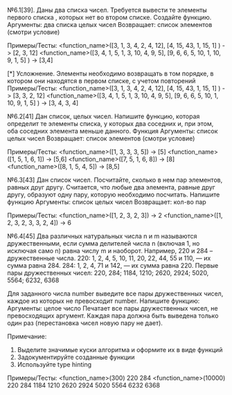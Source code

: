№6.1[39]. Даны два списка чисел. Требуется вывести те элементы первого списка , которых нет во втором списке.
Создайте функцию.
    Аргументы: два списка целых чисел
    Возвращает: список элементов (смотри условие)

Примеры/Тесты:
    <function_name>([3, 1, 3, 4, 2, 4, 12], [4, 15, 43, 1, 15, 1] ) -> [2, 3, 12]
    <function_name>([3, 4, 1, 5, 1, 3, 10, 4, 9, 5], [9, 6, 6, 5, 10, 1, 10, 9, 1, 5] ) -> [3,4]

[*] Усложнение. Элементы необходимо возвращать в том порядке, в котором они находятся в первом списке, с учетом повторений
Примеры/Тесты:
    <function_name>([3, 1, 3, 4, 2, 4, 12], [4, 15, 43, 1, 15, 1] ) -> [3, 3, 2, 12]
    <function_name>([3, 4, 1, 5, 1, 3, 10, 4, 9, 5], [9, 6, 6, 5, 10, 1, 10, 9, 1, 5] ) -> [3, 4, 3, 4]

№6.2[41] Дан список, целых чисел.
Напишите функцию, которая определит те элементы списка, у которых два соседних и, при этом, оба соседних элемента меньше данного.
Функция
    Аргументы: список целых чисел
    Возвращает: список элементов (смотри условие)

Примеры/Тесты:
    <function_name>([1, 3, 3, 3, 5]) -> [5]
    <function_name>([1, 5, 1, 6, 1]) -> [5,6]
    <function_name>([7, 5, 1, 6, 8]) -> [8]
    <function_name>([8, 1, 5, 4, 5]) -> [8,5]
    
№6.3[43] Дан список чисел. Посчитайте, сколько в нем пар элементов, равных друг другу.
Считается, что любые два элемента, равные друг другу, образуют одну пару, которую необходимо посчитать.
Напишите функцию
    Аргументы: список целых чисел
    Возвращает: кол-во пар

Примеры/Тесты:
    <function_name>([1, 2, 3, 2, 3]) -> 2
    <function_name>([1, 2, 3, 2, 3, 3, 2, 4]) -> 6

№6.4[45] Два различных натуральных числа n и m называются дружественными, если сумма делителей числа n (включая 1, но исключая само n) равна числу m и наоборот.
Например, 220 и 284 – дружественные числа.
220: 1, 2, 4, 5, 10, 11, 20, 22, 44, 55 и 110, — их сумма равна 284.
284: 1, 2, 4, 71 и 142, — их сумма равна 220.
Первые пары дружественных чисел:
220, 284; 1184, 1210; 2620, 2924; 5020, 5564; 6232, 6368

Для заданного числа number выведите все пары дружественных чисел, каждое из которых не превосходит number.
Напишите функцию:
    Аргументы: целое число
    Печатает все пары дружественных чисел, не превосходящих аргумент.
    Каждая пара должна быть выведена только один раз (перестановка чисел новую пару не дает).

Примечание:
1. Выделите значимые куски алгоритма и оформите их в виде функций
2. Задокументируйте созданные функции
3. Используйте type hinting

Примеры/Тесты:
    <function_name>(300)
        220 284
    <function_name>(10000)
        220 284
        1184 1210
        2620 2924
        5020 5564
        6232 6368


    